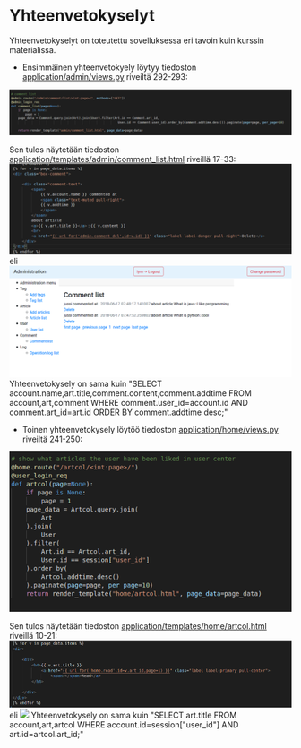 # Yhteenvetokyselyt 
Yhteenvetokyselyt on toteutettu sovelluksessa eri tavoin kuin kurssin materialissa.
- Ensimmäinen yhteenvetokyely löytyy tiedoston [application/admin/views.py](https://github.com/yumoL/learningProgramming/blob/master/application/admin/views.py) riveiltä 292-293:
<img src="https://github.com/yumoL/learningProgramming/blob/master/dokumentaatio/pictures/admin/yhteenvetokysely1.png">

Sen tulos näytetään tiedoston [application/templates/admin/comment_list.html](https://github.com/yumoL/learningProgramming/blob/master/application/templates/admin/comment_list.html) riveillä 17-33:
<img src="https://github.com/yumoL/learningProgramming/blob/master/dokumentaatio/pictures/admin/tulos1.png">
eli<img src="https://github.com/yumoL/learningProgramming/blob/master/dokumentaatio/pictures/admin/commentList.png">
Yhteenvetokysely on sama kuin "SELECT account.name,art.title,comment.content,comment.addtime FROM account,art,comment WHERE comment.user_id=account.id AND comment.art_id=art.id ORDER BY comment.addtime desc;"

- Toinen yhteenvetokysely löytöö tiedoston [application/home/views.py](https://github.com/yumoL/learningProgramming/blob/master/application/home/views.py) riveiltä 241-250:
<img src="https://github.com/yumoL/learningProgramming/blob/master/dokumentaatio/pictures/k%C3%A4ytt%C3%A4j%C3%A4/yhteenvetokysely2.png">

Sen tulos näytetään tiedoston  [application/templates/home/artcol.html](https://github.com/yumoL/learningProgramming/blob/master/application/templates/home/artcol.html) riveillä 10-21:
<img src="https://github.com/yumoL/learningProgramming/blob/master/dokumentaatio/pictures/k%C3%A4ytt%C3%A4j%C3%A4/tulos2.png">
eli <img src="https://github.com/yumoL/learningProgramming/blob/master/dokumentaatio/pictures/k%C3%A4ytt%C3%A4j%C3%A4/tyk%C3%A4tyt%20artikkelit.png">
Yhteenvetokysely on sama kuin "SELECT art.title FROM account,art,artcol WHERE account.id=session["user_id"] AND art.id=artcol.art_id;"
